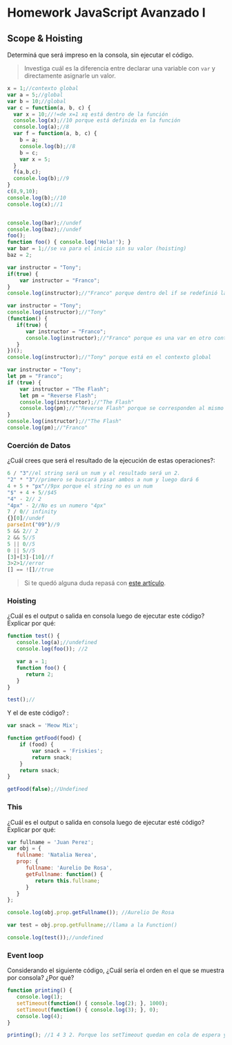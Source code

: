 
# Homework JavaScript Avanzado I

## Scope & Hoisting

Determiná que será impreso en la consola, sin ejecutar el código.

> Investiga cuál es la diferencia entre declarar una variable con `var` y directamente asignarle un valor.

```javascript
x = 1;//contexto global
var a = 5;//global
var b = 10;//global
var c = function(a, b, c) {
  var x = 10;//!=de x=1 xq está dentro de la función
  console.log(x);//10 porque está definida en la función
  console.log(a);//8
  var f = function(a, b, c) {
    b = a;
    console.log(b);//8
    b = c;
    var x = 5;
  }
  f(a,b,c);
  console.log(b);//9
}
c(8,9,10);
console.log(b);//10
console.log(x);//1
```

```javascript

console.log(bar);//undef
console.log(baz);//undef
foo();
function foo() { console.log('Hola!'); }
var bar = 1;//se va para el inicio sin su valor (hoisting)
baz = 2;
```

```javascript
var instructor = "Tony";
if(true) {
    var instructor = "Franco";
}
console.log(instructor);//"Franco" porque dentro del if se redefinió la variable instructor
```

```javascript
var instructor = "Tony";
console.log(instructor);//"Tony"
(function() {
   if(true) {
      var instructor = "Franco";
      console.log(instructor);//"Franco" porque es una var en otro contexto
   }
})();
console.log(instructor);//"Tony" porque está en el contexto global
```

```javascript
var instructor = "Tony";
let pm = "Franco";
if (true) {
    var instructor = "The Flash";
    let pm = "Reverse Flash";
    console.log(instructor);//"The Flash" 
    console.log(pm);//""Reverse Flash" porque se corresponden al mismo contexto de ejecución"
}
console.log(instructor);//"The Flash"
console.log(pm);//"Franco"
```
### Coerción de Datos

¿Cuál crees que será el resultado de la ejecución de estas operaciones?:

```javascript
6 / "3"//el string será un num y el resultado será un 2.
"2" * "3"//primero se buscará pasar ambos a num y luego dará 6
4 + 5 + "px"//9px porque el string no es un num
"$" + 4 + 5//$45
"4" - 2// 2
"4px" - 2//No es un numero "4px"
7 / 0// infinity
{}[0]//undef
parseInt("09")//9
5 && 2// 2
2 && 5//5
5 || 0//5
0 || 5//5
[3]+[3]-[10]//f
3>2>1//error
[] == ![]//true
```

> Si te quedó alguna duda repasá con [este artículo](http://javascript.info/tutorial/object-conversion).


### Hoisting

¿Cuál es el output o salida en consola luego de ejecutar este código? Explicar por qué:

```javascript
function test() {
   console.log(a);//undefined
   console.log(foo()); //2

   var a = 1;
   function foo() {
      return 2;
   }
}

test();//
```

Y el de este código? :

```javascript
var snack = 'Meow Mix';

function getFood(food) {
    if (food) {
        var snack = 'Friskies';
        return snack;
    }
    return snack;
}

getFood(false);//Undefined
```


### This

¿Cuál es el output o salida en consola luego de ejecutar esté código? Explicar por qué:

```javascript
var fullname = 'Juan Perez';
var obj = {
   fullname: 'Natalia Nerea',
   prop: {
      fullname: 'Aurelio De Rosa',
      getFullname: function() {
         return this.fullname;
      }
   }
};

console.log(obj.prop.getFullname()); //Aurelio De Rosa

var test = obj.prop.getFullname;//llama a la Function()

console.log(test());//undefined
```

### Event loop

Considerando el siguiente código, ¿Cuál sería el orden en el que se muestra por consola? ¿Por qué?

```javascript
function printing() {
   console.log(1);
   setTimeout(function() { console.log(2); }, 1000);
   setTimeout(function() { console.log(3); }, 0);
   console.log(4);
}

printing(); //1 4 3 2. Porque los setTimeout quedan en cola de espera y va a depender de la cantidad de segundos que tarden en procesarse que van a entrar primero o despues a ejecutarse en el call stack.
```

